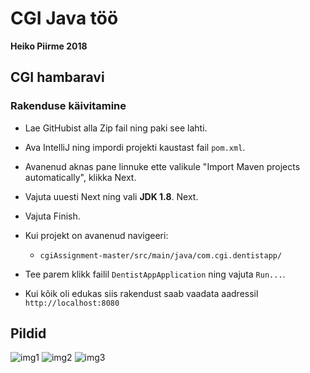 # CGI Java töö
**Heiko Piirme 2018**

## CGI hambaravi

### Rakenduse käivitamine

* Lae GitHubist alla Zip fail ning paki see lahti.
* Ava IntelliJ ning impordi projekti kaustast fail `pom.xml`. 
* Avanenud aknas pane linnuke ette valikule "Import Maven projects automatically", klikka Next.
* Vajuta uuesti Next ning vali **JDK 1.8**. Next.
* Vajuta Finish.

* Kui projekt on avanenud navigeeri:
    * `cgiAssignment-master/src/main/java/com.cgi.dentistapp/`
* Tee parem klikk failil `DentistAppApplication` ning vajuta `Run...`.
* Kui kõik oli edukas siis rakendust saab vaadata aadressil `http://localhost:8080`

## Pildid

![img1](https://user-images.githubusercontent.com/33862265/46752490-038d8f80-ccc6-11e8-9673-5a7d0e3bf8ba.PNG)
![img2](https://user-images.githubusercontent.com/33862265/46752500-0b4d3400-ccc6-11e8-83e2-6d42dad5baeb.PNG)
![img3](https://user-images.githubusercontent.com/33862265/46752505-1011e800-ccc6-11e8-9faf-61d9d53edfe1.PNG)